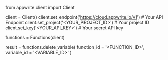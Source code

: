 from appwrite.client import Client

client = Client()
client.set_endpoint('https://cloud.appwrite.io/v1') # Your API Endpoint
client.set_project('&lt;YOUR_PROJECT_ID&gt;') # Your project ID
client.set_key('&lt;YOUR_API_KEY&gt;') # Your secret API key

functions = Functions(client)

result = functions.delete_variable(
    function_id = '<FUNCTION_ID>',
    variable_id = '<VARIABLE_ID>'
)
